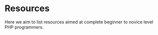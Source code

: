 Resources
=============

Here we aim to list resources aimed at complete beginner to novice level PHP programmers.
